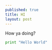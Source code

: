 ```yaml
---
published: true
title: HI
layout: post
---
```


How ya doing?

```python
print "Hello World"
```

<div class="youtube" id="29MAL8pJImQ"></div>

<div class="mindnode" id="hUeMkB8zxTG87BXHyJJWziGRgXTxyrTNqrk7yjYw"></div>

<!--<iframe width="800" height="800" src="https://my.mindnode.com/hUeMkB8zxTG87BXHyJJWziGRgXTxyrTNqrk7yjYw#182.5,-539.9,2" frameborder="0"></iframe>-->
